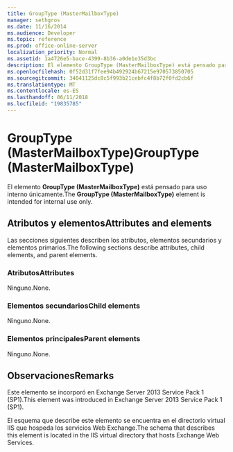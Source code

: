 ```yaml
---
title: GroupType (MasterMailboxType)
manager: sethgros
ms.date: 11/16/2014
ms.audience: Developer
ms.topic: reference
ms.prod: office-online-server
localization_priority: Normal
ms.assetid: 1a4726e5-bace-4399-8b36-a0de1e35d3bc
description: El elemento GroupType (MasterMailboxType) está pensado para uso interno únicamente.
ms.openlocfilehash: 0f52d31f7fee94b492924b67215e970573850705
ms.sourcegitcommit: 34041125dc8c5f993b21cebfc4f8b72f0fd2cb6f
ms.translationtype: MT
ms.contentlocale: es-ES
ms.lasthandoff: 06/11/2018
ms.locfileid: "19835785"
---
```

# <a name="grouptype-mastermailboxtype"></a><span data-ttu-id="06397-103">GroupType (MasterMailboxType)</span><span class="sxs-lookup"><span data-stu-id="06397-103">GroupType (MasterMailboxType)</span></span>

<span data-ttu-id="06397-104">El elemento **GroupType (MasterMailboxType)** está pensado para uso interno únicamente.</span><span class="sxs-lookup"><span data-stu-id="06397-104">The **GroupType (MasterMailboxType)** element is intended for internal use only.</span></span> 

## <a name="attributes-and-elements"></a><span data-ttu-id="06397-105">Atributos y elementos</span><span class="sxs-lookup"><span data-stu-id="06397-105">Attributes and elements</span></span>

<span data-ttu-id="06397-106">Las secciones siguientes describen los atributos, elementos secundarios y elementos primarios.</span><span class="sxs-lookup"><span data-stu-id="06397-106">The following sections describe attributes, child elements, and parent elements.</span></span>
  
### <a name="attributes"></a><span data-ttu-id="06397-107">Atributos</span><span class="sxs-lookup"><span data-stu-id="06397-107">Attributes</span></span>

<span data-ttu-id="06397-108">Ninguno.</span><span class="sxs-lookup"><span data-stu-id="06397-108">None.</span></span>
  
### <a name="child-elements"></a><span data-ttu-id="06397-109">Elementos secundarios</span><span class="sxs-lookup"><span data-stu-id="06397-109">Child elements</span></span>

<span data-ttu-id="06397-110">Ninguno.</span><span class="sxs-lookup"><span data-stu-id="06397-110">None.</span></span>
  
### <a name="parent-elements"></a><span data-ttu-id="06397-111">Elementos principales</span><span class="sxs-lookup"><span data-stu-id="06397-111">Parent elements</span></span>

<span data-ttu-id="06397-112">Ninguno.</span><span class="sxs-lookup"><span data-stu-id="06397-112">None.</span></span>
  
## <a name="remarks"></a><span data-ttu-id="06397-113">Observaciones</span><span class="sxs-lookup"><span data-stu-id="06397-113">Remarks</span></span>

<span data-ttu-id="06397-114">Este elemento se incorporó en Exchange Server 2013 Service Pack 1 (SP1).</span><span class="sxs-lookup"><span data-stu-id="06397-114">This element was introduced in Exchange Server 2013 Service Pack 1 (SP1).</span></span>
  
<span data-ttu-id="06397-115">El esquema que describe este elemento se encuentra en el directorio virtual IIS que hospeda los servicios Web Exchange.</span><span class="sxs-lookup"><span data-stu-id="06397-115">The schema that describes this element is located in the IIS virtual directory that hosts Exchange Web Services.</span></span>
  

